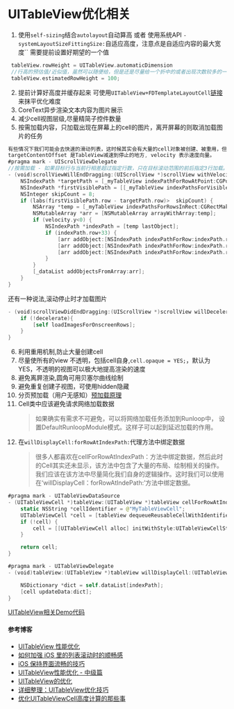 # UITableView优化相关 
1. 使用`self-sizing`结合`autolayout`自动算高 或者 使用系统API `-systemLayoutSizeFittingSize:`自适应高度，注意点是自适应内容的最大宽度`` 需要提前设置好期望的一个值
```swift
 tableView.rowHeight = UITableView.automaticDimension
 //行高的预估值/近似值，虽然可以随便给，但是还是尽量给一个折中的或者出现次数较多的一个高度
 tableView.estimatedRowHeight = 100;
```
2. 提前计算好高度并缓存起来 可使用`UITableView+FDTemplateLayoutCell`[链接](https://github.com/forkingdog/UITableView-FDTemplateLayoutCell)来抹平优化难度
3. CoreText异步渲染文本内容为图片展示
4. 减少cell视图层级,尽量精简子控件数量
5. 按需加载内容，只加载出现在屏幕上的cell的图片，离开屏幕的则取消加载图片的任务

```swift
有些情况下我们可能会去快速的滑动列表，这时候其实会有大量的cell对象被创建、被重用，但其实我们可能只是去浏览列表停止的那一页的上下一定范围内的信息，前面快速划过的那些信息对我们来说都是无用的。此时我们可以通过ScrollView的代理方法
targetContentOffset 是TableView减速到停止的地方, velocity 表示速度向量。
#pragma mark - UIScrollViewDelegate  
//按需加载 - 如果目标行与当前行相差超过指定行数，只在目标滚动范围的前后指定3行加载。  
- (void)scrollViewWillEndDragging:(UIScrollView *)scrollView withVelocity:(CGPoint)velocity targetContentOffset:(inout CGPoint *)targetContentOffset {  
    NSIndexPath *targetPath = [_myTableView indexPathForRowAtPoint:CGPointMake(0, targetContentOffset->y)];  
    NSIndexPath *firstVisiblePath = [[_myTableView indexPathsForVisibleRows] firstObject];  
    NSInteger skipCount = 8;  
    if (labs(firstVisiblePath.row - targetPath.row)>  skipCount) {  
        NSArray *temp = [_myTableView indexPathsForRowsInRect:CGRectMake(0, targetContentOffset->y, _myTableView.frame.size.width, _myTableView.frame.size.height)];  
        NSMutableArray *arr = [NSMutableArray arrayWithArray:temp];  
        if (velocity.y<0) {  
            NSIndexPath *indexPath = [temp lastObject];  
            if (indexPath.row+33) {  
                [arr addObject:[NSIndexPath indexPathForRow:indexPath.row-3 inSection:0]];  
                [arr addObject:[NSIndexPath indexPathForRow:indexPath.row-2 inSection:0]];  
                [arr addObject:[NSIndexPath indexPathForRow:indexPath.row-1 inSection:0]];  
            }  
        }  
        [_dataList addObjectsFromArray:arr];  
    }  
}  
```

还有一种说法,滚动停止时才加载图片
```swift
- (void)scrollViewDidEndDragging:(UIScrollView *)scrollView willDecelerate:(BOOL)decelerate{  
    if (!decelerate){  
        [self loadImagesForOnscreenRows];  
    }  
} 
```
6. 利用重用机制,防止大量创建cell
7. 尽量使所有的view 不透明，包括cell自身,`cell.opaque = YES;`，默认为YES，不透明的视图可以极大地提高渲染的速度
8. 避免离屛渲染,圆角可用贝塞尔曲线绘制
9.  避免重复创建子视图，可使用hidden隐藏 
10. 分页预加载（用户无感知）[预加载原理](https://draveness.me/preload)
11. Cell类中应该避免请求网络加载数据
    > 如果确实有需求不可避免，可以将网络加载任务添加到Runloop中，
    > 设置DefaultRunloopModule模式。这样子可以起到延迟加载的作用。
12. 在`willDisplayCell:forRowAtIndexPath:`代理方法中绑定数据
    > 很多人都喜欢在cellForRowAtIndexPath：方法中绑定数据，然后此时的Cell其实还未显示，该方法中包含了大量的布局、绘制相关的操作。我们应该在该方法中尽量简化我们自身的逻辑操作。这时我们可以使用在‘willDisplayCell：forRowAtIndePath:’方法中绑定数据。

```swift
#pragma mark - UITableViewDataSource  
- (UITableViewCell *)tableView:(UITableView *)tableView cellForRowAtIndexPath:(NSIndexPath *)indexPath {  
    static NSString *cellIdentifier = @"MyTableViewCell";  
    UITableViewCell *cell = [tableView dequeueReusableCellWithIdentifier:cellIdentifier];  
    if (!cell) {  
        cell = [[UITableViewCell alloc] initWithStyle:UITableViewCellStyleDefault reuseIdentifier:cellIdentifier];  
    }  

    return cell;  
}  

#pragma mark - UITableViewDelegate  
- (void)tableView:(UITableView *)tableView willDisplayCell:(UITableViewCell *)cell forRowAtIndexPath:(NSIndexPath *)indexPath {  

    NSDictionary *dict = self.dataList[indexPath];  
    [cell updateData:dict];  
} 
```
[UITableView相关Demo代码](https://github.com/WangGuibin/TestDemo/tree/master/TestDemo/Demo/TableViewDemo)

#### 参考博客
* [UITableView 性能优化](https://juejin.im/post/5acf34eff265da237314d6e0)
* [如何加强 iOS 里的列表滚动时的顺畅感](https://www.zhihu.com/question/20382396)
* [iOS 保持界面流畅的技巧](https://blog.ibireme.com/2015/11/12/smooth_user_interfaces_for_ios/)
* [UITableView性能优化 - 中级篇](https://segmentfault.com/a/1190000018161741)
* [UITableView的优化](https://xiaopengmonsters.github.io/2017/12/26/UITableView%E7%9A%84%E4%BC%98%E5%8C%96/)
* [详细整理：UITableView优化技巧](http://www.cocoachina.com/articles/11968)
* [优化UITableViewCell高度计算的那些事](http://blog.sunnyxx.com/2015/05/17/cell-height-calculation/)
